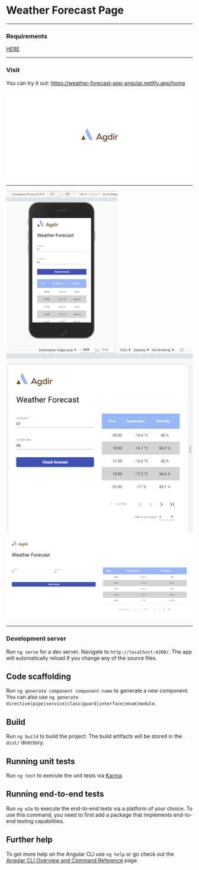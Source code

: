 # Weather Forecast Page

---
### Requirements

[HERE](./src/assets/images/agdir-homework.pdf)

---

### Visit

You can try it out: https://weather-forecast-app-angular.netlify.app/home

<img src="./src/weather-forecast.gif" alt="gif">

---

<img src="./src/assets/images/mobile.PNG" alt="mobile" width="300">

<img src="./src/assets/images/capture2.PNG" alt="" width="600">

<img src="./src/assets/images/capture3.PNG" alt="" width="800">

---

### Development server

Run `ng serve` for a dev server. Navigate to `http://localhost:4200/`. The app will automatically reload if you change any of the source files.

## Code scaffolding

Run `ng generate component component-name` to generate a new component. You can also use `ng generate directive|pipe|service|class|guard|interface|enum|module`.

## Build

Run `ng build` to build the project. The build artifacts will be stored in the `dist/` directory.

## Running unit tests

Run `ng test` to execute the unit tests via [Karma](https://karma-runner.github.io).

## Running end-to-end tests

Run `ng e2e` to execute the end-to-end tests via a platform of your choice. To use this command, you need to first add a package that implements end-to-end testing capabilities.

## Further help

To get more help on the Angular CLI use `ng help` or go check out the [Angular CLI Overview and Command Reference](https://angular.io/cli) page.
